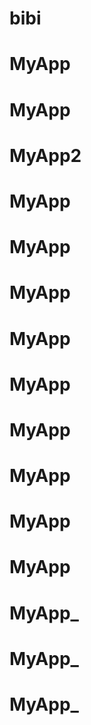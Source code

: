 # bibi
# MyApp
# MyApp
# MyApp2
# MyApp
# MyApp
# MyApp
# MyApp
# MyApp
# MyApp
# MyApp
# MyApp
# MyApp
# MyApp_
# MyApp_
# MyApp_
